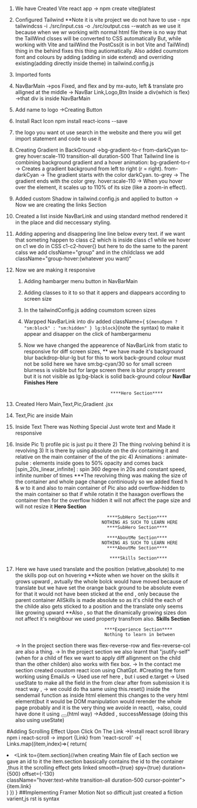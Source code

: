 1) We have Created Vite react app -> npm create vite@latest
2) Configured Tailwind
    **Note it is  vite project we do not have to use - 
        npx tailwindcss -i ./src/input.css -o ./src/output.css --watch
        as we use it because when we wr working with normal html file there is no way that the TailWind clsses will be converted to CSS automatically
        But, while working with Vite and tailWind the PostCss(it is in bot Vite and TailWind) thing in the behind fixes this thing autiomatically.
        Also added coumstom font and colours by adding (adding in side extend) and overriding existing(adding directly inside theme) in tailwind.config.js
3) Imported fonts
4) NavBarMain ->pos Fixed, and flex and by mx-auto, left & translate pro alligned at the middle
  -> NavBar Link,Logo,Btn Inside a div(which is flex)
  ->that div is inside NavBarMain
5) Add name to logo
->Creating Button
6) Install Ract Icon npm install react-icons --save
7) the logo you want ot use search in the website and there you wiil get import statement
   and code to use it
8) Creating Gradient in BackGround
    ->bg-gradient-to-r from-darkCyan to-grey hover:scale-110 transition-all duration-500
      That Tailwind line is combining background gradient and a hover animation:
      bg-gradient-to-r → Creates a gradient background from left to right (r = right).
      from-darkCyan → The gradient starts with the color darkCyan.
      to-grey → The gradient ends with the color grey.
      hover:scale-110 → When you hover over the element, it scales up to 110% of its size (like a zoom-in effect).
9) Added custom Shadow in tailwind.config.js and applied to button
-> Now we are creating the links Section
10) Created a list inside NavBarLink and using standard method rendered it in the place and did   neccessary styling.
11) Adding appering and disappering line line below every text.
     if we want that someting happen to class c2 which is inside class c1 while we hover on c1 we do in CSS c1-c2-hover{} but here to do the same to the parent calss we add clssName="group"
     and in the childclass we add className="group-hover:(whatever you want)"
12) Now we are making it responsive
    1) Adding hambarger menu button in NavBarMain
    2) Adding classes to it to so that it appers and diappears according to screen size
    3) In the tailwindConfig.js adding coumstom screen sizes
    4) Warpped NavBarLink into div added 
    className={ `${menuOpen ? "sm:block" : "sm:hidden" } lg:block`}(note the syntax) to make it appear and disapper on the click of hambergarmenu
    5) Now we have changed the appearence of NavBarLink from static to responsive for diff screen sizes,
    ** we have made it's background blur backdrop-blur-lg 
          but for this to work back-ground colour must not be solid
          here we have sm:bg-cyan/30 so for small screen blurness is visible but
          for large screen there is blur proprty present but it is not visible as lg:bg-black is solid back-ground colour
                                        ****NavBar Finishes Here****

                                            ****Hero Section****
1) Created Hero Main,Text,Pic,Gradient .jsx
2) Text,Pic are inside Main
3) Inside Text There was Nothing Special Just wrote text and Made it responsive
4) Inside Pic 1)  profile pic is just pu it there
              2)  The thing rvolving behind it is revolving
              3)  It is there by using absolute on the div containing it and relative on the main container of the of the pic
              4) Animations : animate-pulse : elements inside goes to 50% opacity and comes back
                              [spin_20s_linear_infinite] : spin 360 degree in 20s and constant speed, infinite number of times
                              ***The revolving thing was making the size of the container and whole page change continiously so we added fixed h & w to it and also to main container of Pic also
                              add overflow-hidden to the main container so that if while rotatin it the haxagon overflows the container then for the overflow hidden it will not affect the page size
                              and will not resize it
                                           ****Hero Section****

                                          ****SubHero Section****
                                        NOTHING AS SUCH TO LEARN HERE
                                          ****SubHero Section****
                                          
                                          ****AboutMe Section****
                                        NOTHING AS SUCH TO LEARN HERE
                                          ****AboutMe Section****

                                           ****Skills Section****
                                          
1) Here we have used translate and the position (relative,absolute) to me the skills pop out on hovering
  **Note when we hover on the skills it grows upward , avtually the whole bolck would have moved because of translate but we have set the orange back ground to be absolute even for that it would not have been sticked at the end , only because the parent container AllSkills is made absolute so as it's child the each of the childe also gets sticked to a position and the translate only seems like growing upward
  **Also , so that the dinamically growing sizes don not affect it's neighbour we used property transfrom also. 
                                           ****Skills Section****
                                         
                                         ****Experience Section****
                                         Nothing to learn in between 
      -> In the project section there was flex-reverse-row and flex-reverse-col are also a thing.
      -> In the project section we also learnt that "jsutify-self"(when for a child of flex we want to apply diff allignment on the child than the other childen) also works with flex box.
      -> In the contact me section created coustom react icon using ChatGpt.
#Creating the form working using EmailJs
-> Used use ref here , but i used e.target
->  Used useState to make all the field in the from clear after from submission it is react way ,
->  we could do tha same using this.reset() inside the sendemail function as inside html element this changes to the very html element(but it would be DOM manipulation would rerender the whole page probably and it is the very thing we avoide in react),
->also, could have done it using <button type="reset"></button>(html way)
->Added , successMessage (doing this also using useState)

#Adding Scrolling Effect Upon Click On The Link
->Install react scroll library npm i react-scroll
-> import {Link} from 'react-scroll'
->{
            Links.map((item,index)=>{
              return(
                <li key={index}>
                  <Link 
                    to={item.section}//when creating Main file of Each section we gave an id to it the 
                    item.section bassically contains the id to the container ,thus it the scrolling effect gets linked
                    smooth={true}
                    spy={true}
                    duration={500}
                    offset={-130}  
                    className="hover:text-white transition-all duration-500 cursor-pointer">
                    {item.link}
                  </Link>
                </li>
              )
            })
          }
##Implementing Framer Motion
Not so difficult just created a fiction varient,js rst is syntax
                                        